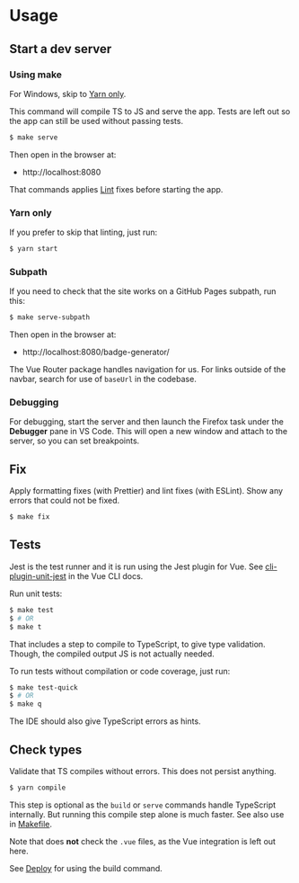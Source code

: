 # Usage


## Start a dev server

### Using make

For Windows, skip to [Yarn only](#yarn-only).

This command will compile TS to JS and serve the app. Tests are left out so the app can still be used without passing tests.

```sh
$ make serve
```

Then open in the browser at:

- http://localhost:8080

That commands applies [Lint](#lint) fixes before starting the app.

### Yarn only

If you prefer to skip that linting, just run:

```sh
$ yarn start
```

### Subpath

If you need to check that the site works on a GitHub Pages subpath, run this:

```sh
$ make serve-subpath
```

Then open in the browser at:

- http://localhost:8080/badge-generator/

The Vue Router package handles navigation for us. For links outside of the navbar, search for use of `baseUrl` in the codebase.

### Debugging

For debugging, start the server and then launch the Firefox task under the **Debugger** pane in VS Code. This will open a new window and attach to the server, so you can set breakpoints.


## Fix

Apply formatting fixes (with Prettier) and lint fixes (with ESLint). Show any errors that could not be fixed.

```sh
$ make fix
```


## Tests

Jest is the test runner and it is run using the Jest plugin for Vue. See [cli-plugin-unit-jest](https://cli.vuejs.org/core-plugins/unit-jest.html) in the Vue CLI docs.

Run unit tests:

```sh
$ make test
$ # OR
$ make t
```

That includes a step to compile to TypeScript, to give type validation. Though, the compiled output JS is not actually needed.

To run tests without compilation or code coverage, just run:

```sh
$ make test-quick
$ # OR
$ make q
```

The IDE should also give TypeScript errors as hints.


## Check types

Validate that TS compiles without errors. This does not persist anything.

```sh
$ yarn compile
```

This step is optional as the `build` or `serve` commands handle TypeScript internally. But running this compile step alone is much faster. See also use in [Makefile](/Makefile).

Note that does **not** check the `.vue` files, as the Vue integration is left out here.

See [Deploy](deploy.md) for using the build command.
